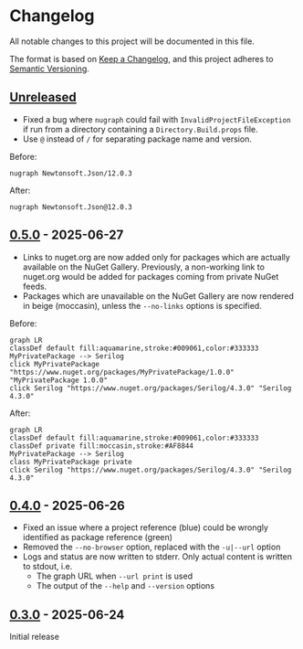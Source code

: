 # Changelog

All notable changes to this project will be documented in this file.

The format is based on [Keep a Changelog](https://keepachangelog.com/en/1.0.0/), and this project adheres to [Semantic Versioning](https://semver.org/spec/v2.0.0.html).

## [Unreleased][Unreleased]

* Fixed a bug where `nugraph` could fail with `InvalidProjectFileException` if run from a directory containing a `Directory.Build.props` file.
* Use `@` instead of `/` for separating package name and version. 

Before:

```shell
nugraph Newtonsoft.Json/12.0.3
```

After:

```shell
nugraph Newtonsoft.Json@12.0.3
```

## [0.5.0][0.5.0] - 2025-06-27

* Links to nuget.org are now added only for packages which are actually available on the NuGet Gallery. Previously, a non-working link to nuget.org would be added for packages coming from private NuGet feeds.
* Packages which are unavailable on the NuGet Gallery are now rendered in beige (moccasin), unless the `--no-links` options is specified.

Before:

```mermaid
graph LR
classDef default fill:aquamarine,stroke:#009061,color:#333333
MyPrivatePackage --> Serilog
click MyPrivatePackage "https://www.nuget.org/packages/MyPrivatePackage/1.0.0" "MyPrivatePackage 1.0.0"
click Serilog "https://www.nuget.org/packages/Serilog/4.3.0" "Serilog 4.3.0"
```

After:

```mermaid
graph LR
classDef default fill:aquamarine,stroke:#009061,color:#333333
classDef private fill:moccasin,stroke:#AF8844
MyPrivatePackage --> Serilog
class MyPrivatePackage private
click Serilog "https://www.nuget.org/packages/Serilog/4.3.0" "Serilog 4.3.0"
```

## [0.4.0][0.4.0] - 2025-06-26

* Fixed an issue where a project reference (blue) could be wrongly identified as package reference (green)
* Removed the `--no-browser` option, replaced with the `-u|--url` option
* Logs and status are now written to stderr. Only actual content is written to stdout, i.e.
  * The graph URL when `--url print` is used
  * The output of the `--help` and `--version` options

## [0.3.0][0.3.0] - 2025-06-24

Initial release

[Unreleased]: https://github.com/0xced/nugraph/compare/0.5.0...HEAD
[0.5.0]: https://github.com/0xced/nugraph/compare/0.4.0...0.5.0
[0.4.0]: https://github.com/0xced/nugraph/compare/0.3.0...0.4.0
[0.3.0]: https://github.com/0xced/nugraph/compare/b581197c8849922788f3e79fd88b417a8ca18db6...0.3.0
